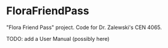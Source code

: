 FloraFriendPass
===============

"Flora Friend Pass" project. Code for Dr. Zalewski's CEN 4065.

TODO:  add a User Manual (possibly here)
